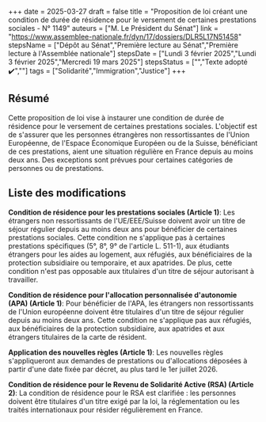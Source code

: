 +++
date = 2025-03-27
draft = false
title = "Proposition de loi créant une condition de durée de résidence pour le versement de certaines prestations sociales - N° 1149"
auteurs = ["M. Le Président du Sénat"]
link = "https://www.assemblee-nationale.fr/dyn/17/dossiers/DLR5L17N51458"
stepsName = ["Dépôt au Sénat","Première lecture au Sénat","Première lecture à l'Assemblée nationale"]
stepsDate = ["Lundi 3 février 2025","Lundi 3 février 2025","Mercredi 19 mars 2025"]
stepsStatus = ["","Texte adopté ✔️",""]
tags = ["Solidarité","Immigration","Justice"]
+++

## Résumé

Cette proposition de loi vise à instaurer une condition de durée de résidence pour le versement de certaines prestations sociales. L'objectif est de s'assurer que les personnes étrangères non ressortissantes de l'Union Européenne, de l'Espace Économique Européen ou de la Suisse, bénéficiant de ces prestations, aient une situation régulière en France depuis au moins deux ans. Des exceptions sont prévues pour certaines catégories de personnes ou de prestations.

## Liste des modifications

**Condition de résidence pour les prestations sociales (Article 1)**: Les étrangers non ressortissants de l'UE/EEE/Suisse doivent avoir un titre de séjour régulier depuis au moins deux ans pour bénéficier de certaines prestations sociales. Cette condition ne s'applique pas à certaines prestations spécifiques (5°, 8°, 9° de l'article L. 511-1), aux étudiants étrangers pour les aides au logement, aux réfugiés, aux bénéficiaires de la protection subsidiaire ou temporaire, et aux apatrides. De plus, cette condition n'est pas opposable aux titulaires d'un titre de séjour autorisant à travailler.

**Condition de résidence pour l'allocation personnalisée d'autonomie (APA) (Article 1)**: Pour bénéficier de l'APA, les étrangers non ressortissants de l'Union européenne doivent être titulaires d'un titre de séjour régulier depuis au moins deux ans. Cette condition ne s'applique pas aux réfugiés, aux bénéficiaires de la protection subsidiaire, aux apatrides et aux étrangers titulaires de la carte de résident.

**Application des nouvelles règles (Article 1)**: Les nouvelles règles s'appliqueront aux demandes de prestations ou d'allocations déposées à partir d'une date fixée par décret, au plus tard le 1er juillet 2026.

**Condition de résidence pour le Revenu de Solidarité Active (RSA) (Article 2)**: La condition de résidence pour le RSA est clarifiée : les personnes doivent être titulaires d'un titre exigé par la loi, la réglementation ou les traités internationaux pour résider régulièrement en France.
